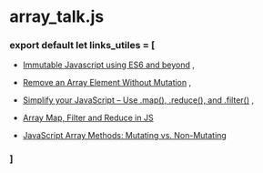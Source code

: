 # array_talk.js

### export default let links_utiles = [

* [Immutable Javascript using ES6 and beyond](https://wecodetheweb.com/2016/02/12/immutable-javascript-using-es6-and-beyond/) ,

* [Remove an Array Element Without Mutation](https://jaketrent.com/post/remove-array-element-without-mutating/) ,

* [Simplify your JavaScript – Use .map(), .reduce(), and .filter()](https://medium.com/poka-techblog/simplify-your-javascript-use-map-reduce-and-filter-bd02c593cc2d) ,

* [Array Map, Filter and Reduce in JS](https://atendesigngroup.com/blog/array-map-filter-and-reduce-js)

* [JavaScript Array Methods: Mutating vs. Non-Mutating](https://lorenstewart.me/2017/01/22/javascript-array-methods-mutating-vs-non-mutating/)


### ]
